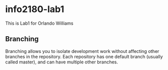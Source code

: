 # info2180-lab1
This is Lab1 for Orlando Williams 
## Branching 
Branching allows you to isolate development work without
affecting other branches in the repository. Each repository
has one default branch (usually called master), and can have 
multiple other branches.